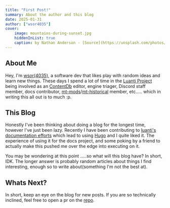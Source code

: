 ```yaml
---
title: "First Post!"
summary: About the author and this blog
date: 2025-01-31
author: ["wsor4035"]
cover:
    image: mountains-during-sunset.jpg
    hiddenInList: true
    caption: by Nathan Anderson - [Source](https://unsplash.com/photos/mountains-during-sunset-mKA3VavSuaI)
---
```


## About Me

Hey, I'm [wsor(4035)](https://github.com/wsor4035/), a software dev that likes play with random ideas and learn new things. These days 
I spend a lot of time in the [Luanti Project](https://github.com/luanti-org/) being involved as an [ContentDb](https://content.minetest.net/) 
editor, engine triager, Discord staff member, docs contributor, [mt-mods](https://github.com/mt-mods)/[mt-historical](https://github.com/mt-historical) 
member, etc..... which in writing this all out is to much :p.

## This Blog

Honestly I've been thinking about doing a blog for the longest time, however I've just been lazy. Recently I have been contributing to 
[luanti's documentation efforts](https://github.com/luanti-org/dev.luanti.org) which lead to using [Hugo](https://gohugo.io/) and I quite 
liked it. The experience of using it for the docs project, and some poking by a friend to actually make this pushed me over the edge into 
executing on it.

You may be wondering at this point .....so what will this blog have? In short, IDK. The longer answer is probably random articles about things I find 
interesting, enough so to write about(something I'm not the best at).

## Whats Next?

In short, keep an eye on the blog for new posts. If you are so technically inclined, feel free to open a pr on the 
[repo](https://github.com/terraquest-studios/blog.terraqueststudios.net).

